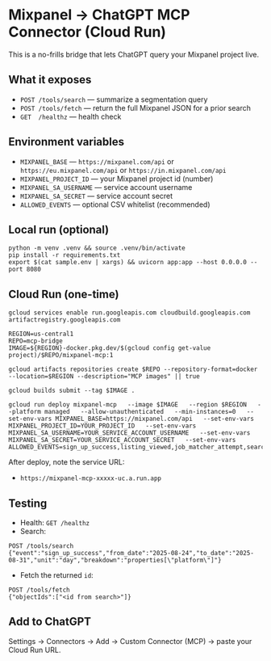 
# Mixpanel → ChatGPT MCP Connector (Cloud Run)

This is a no-frills bridge that lets ChatGPT query your Mixpanel project live.

## What it exposes
- `POST /tools/search`  — summarize a segmentation query
- `POST /tools/fetch`   — return the full Mixpanel JSON for a prior search
- `GET  /healthz`       — health check

## Environment variables
- `MIXPANEL_BASE` — `https://mixpanel.com/api` or `https://eu.mixpanel.com/api` or `https://in.mixpanel.com/api`
- `MIXPANEL_PROJECT_ID` — your Mixpanel project id (number)
- `MIXPANEL_SA_USERNAME` — service account username
- `MIXPANEL_SA_SECRET` — service account secret
- `ALLOWED_EVENTS` — optional CSV whitelist (recommended)

## Local run (optional)
```
python -m venv .venv && source .venv/bin/activate
pip install -r requirements.txt
export $(cat sample.env | xargs) && uvicorn app:app --host 0.0.0.0 --port 8080
```

## Cloud Run (one-time)
```
gcloud services enable run.googleapis.com cloudbuild.googleapis.com artifactregistry.googleapis.com

REGION=us-central1
REPO=mcp-bridge
IMAGE=${REGION}-docker.pkg.dev/$(gcloud config get-value project)/$REPO/mixpanel-mcp:1

gcloud artifacts repositories create $REPO --repository-format=docker --location=$REGION --description="MCP images" || true

gcloud builds submit --tag $IMAGE .

gcloud run deploy mixpanel-mcp   --image $IMAGE   --region $REGION   --platform managed   --allow-unauthenticated   --min-instances=0   --set-env-vars MIXPANEL_BASE=https://mixpanel.com/api   --set-env-vars MIXPANEL_PROJECT_ID=YOUR_PROJECT_ID   --set-env-vars MIXPANEL_SA_USERNAME=YOUR_SERVICE_ACCOUNT_USERNAME   --set-env-vars MIXPANEL_SA_SECRET=YOUR_SERVICE_ACCOUNT_SECRET   --set-env-vars ALLOWED_EVENTS=sign_up_success,listing_viewed,job_matcher_attempt,search_initiated
```

After deploy, note the service URL:
- `https://mixpanel-mcp-xxxxx-uc.a.run.app`

## Testing
- Health: `GET /healthz`
- Search:
```
POST /tools/search
{"event":"sign_up_success","from_date":"2025-08-24","to_date":"2025-08-31","unit":"day","breakdown":"properties[\"platform\"]"}
```
- Fetch the returned `id`:
```
POST /tools/fetch
{"objectIds":["<id from search>"]}
```

## Add to ChatGPT
Settings → Connectors → Add → Custom Connector (MCP) → paste your Cloud Run URL.
